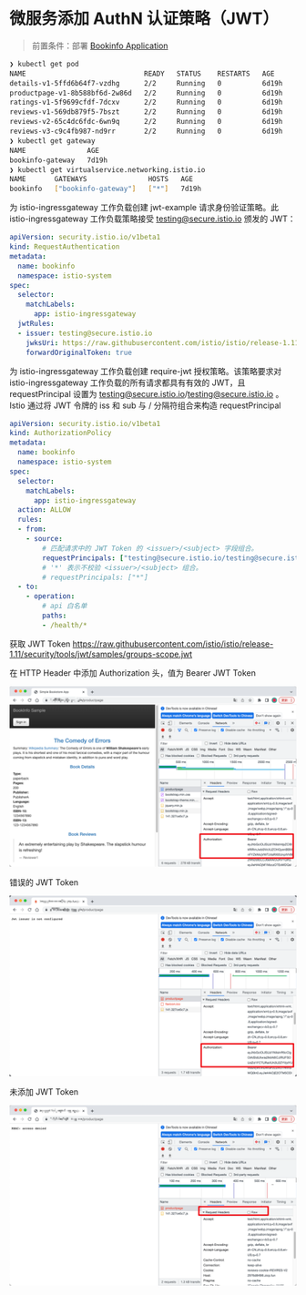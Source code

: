 # 微服务添加 AuthN 认证策略（JWT）
 
> 前置条件：部署 [Bookinfo Application](https://istio.io/latest/docs/examples/bookinfo)

```bash
❯ kubectl get pod
NAME                             READY   STATUS    RESTARTS   AGE
details-v1-5ffd6b64f7-vzdhg      2/2     Running   0          6d19h
productpage-v1-8b588bf6d-2w86d   2/2     Running   0          6d19h
ratings-v1-5f9699cfdf-7dcxv      2/2     Running   0          6d19h
reviews-v1-569db879f5-7bszt      2/2     Running   0          6d19h
reviews-v2-65c4dc6fdc-6wn9q      2/2     Running   0          6d19h
reviews-v3-c9c4fb987-nd9rr       2/2     Running   0          6d19h
❯ kubectl get gateway
NAME               AGE
bookinfo-gateway   7d19h
❯ kubectl get virtualservice.networking.istio.io
NAME       GATEWAYS               HOSTS   AGE
bookinfo   ["bookinfo-gateway"]   ["*"]   7d19h
```

为 istio-ingressgateway 工作负载创建 jwt-example 请求身份验证策略。此 istio-ingressgateway 工作负载策略接受 testing@secure.istio.io 颁发的 JWT：

```yaml
apiVersion: security.istio.io/v1beta1
kind: RequestAuthentication
metadata:
  name: bookinfo
  namespace: istio-system
spec:
  selector:
    matchLabels:
      app: istio-ingressgateway
  jwtRules:
  - issuer: testing@secure.istio.io
    jwksUri: https://raw.githubusercontent.com/istio/istio/release-1.11/security/tools/jwt/samples/jwks.json
    forwardOriginalToken: true
```

为 istio-ingressgateway 工作负载创建 require-jwt 授权策略。该策略要求对 istio-ingressgateway 工作负载的所有请求都具有有效的 JWT，且 requestPrincipal 设置为 testing@secure.istio.io/testing@secure.istio.io 。 Istio 通过将 JWT 令牌的 iss 和 sub 与 / 分隔符组合来构造 requestPrincipal

```yaml
apiVersion: security.istio.io/v1beta1
kind: AuthorizationPolicy
metadata:
  name: bookinfo
  namespace: istio-system
spec:
  selector:
    matchLabels:
      app: istio-ingressgateway
  action: ALLOW
  rules:
  - from:
    - source:
        # 匹配请求中的 JWT Token 的 <issuer>/<subject> 字段组合。
        requestPrincipals: ["testing@secure.istio.io/testing@secure.istio.io"]
        # '*' 表示不校验 <issuer>/<subject> 组合。
        # requestPrincipals: ["*"]
  - to:
    - operation:
        # api 白名单
        paths:
        - /health/*
```

获取 JWT Token <https://raw.githubusercontent.com/istio/istio/release-1.11/security/tools/jwt/samples/groups-scope.jwt>

在 HTTP Header 中添加 Authorization 头，值为 Bearer JWT Token

![Authorization](./media/image2.png)

错误的 JWT Token

![Authorization](./media/image.png)

未添加 JWT Token

![Authorization](./media/image3.png)
